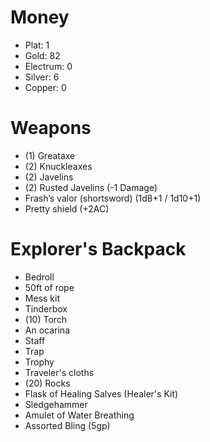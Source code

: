 
# Money
- Plat: 1
- Gold: 82
- Electrum: 0
- Silver: 6
- Copper: 0

# Weapons
- (1) Greataxe
- (2) Knuckleaxes
- (2) Javelins
- (2) Rusted Javelins (-1 Damage)
- Frash’s valor (shortsword) (1d8+1 / 1d10+1)
- Pretty shield (+2AC)

# Explorer's Backpack
- Bedroll
- 50ft of rope
- Mess kit
- Tinderbox
- (10) Torch
- An ocarina
- Staff
- Trap
- Trophy
- Traveler's cloths
- (20) Rocks
- Flask of Healing Salves (Healer's Kit)
- Sledgehammer
- Amulet of Water Breathing
- Assorted Bling (5gp)

